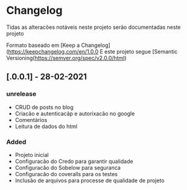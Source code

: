 # Changelog
Tidas as alteracões notáveis neste projeto serão documentadas neste projeto

Formato baseado em [Keep a Changelog](https://keepchangelog.com/en/1.0.0
E este projeto segue [Semantic Versioning(https://semver.org/spec/v2.0.0/html)

## [.0.0.1] - 28-02-2021


### unrelease
- CRUD de posts no blog
- Criacão e autenticacãp e autorixacão no google
- Comentários
- Leitura de dados do html


### Added
- Projeto inicial
- Configuracão do Credo para garantir qualidade
- Configuracão do Sobelow para seguranca
- Configuracão do coveralls para os testes
- Inclusão de arquivos para processe de qualidade de projeto